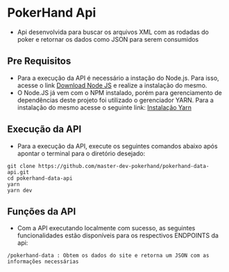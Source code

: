 # PokerHand Api
 - Api desenvolvida para buscar os arquivos XML com as rodadas do poker e retornar os dados como JSON para serem consumidos
 
## Pre Requisitos
 - Para a execução da API é necessário a instação do Node.js. Para isso, acesse o link [Download Node JS](https://nodejs.org/pt-br/download/)
 e realize a instalação do mesmo.
 - O Node.JS já vem com o NPM instalado, porém para gerenciamento de dependências deste projeto foi utilizado o gerenciador YARN. Para a instalação do mesmo
 acesse o seguinte link: [Instalação Yarn](https://classic.yarnpkg.com/en/docs/install)

## Execução da API
 - Para a execução da API, execute os seguintes comandos abaixo após apontar o terminal para o diretório desejado:
```
git clone https://github.com/master-dev-pokerhand/pokerhand-data-api.git
cd pokerhand-data-api
yarn
yarn dev
```

## Funções da API
 - Com a API executando localmente com sucesso, as seguintes funcionalidades estão disponíveis para os respectivos ENDPOINTS da api:
 
 ```/pokerhand-data : Obtem os dados do site e retorna um JSON com as informações necessárias```
